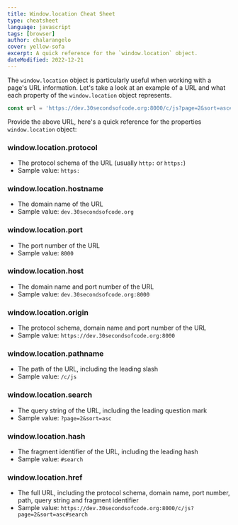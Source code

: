 ```yaml
---
title: Window.location Cheat Sheet
type: cheatsheet
language: javascript
tags: [browser]
author: chalarangelo
cover: yellow-sofa
excerpt: A quick reference for the `window.location` object.
dateModified: 2022-12-21
---
```


The `window.location` object is particularly useful when working with a page's URL information. Let's take a look at an example of a URL and what each property of the `window.location` object represents.

```js
const url = 'https://dev.30secondsofcode.org:8000/c/js?page=2&sort=asc#search';
```

Provide the above URL, here's a quick reference for the properties `window.location` object:

### window.location.protocol

- The protocol schema of the URL (usually `http:` or `https:`)
- Sample value: `https:`

### window.location.hostname

- The domain name of the URL
- Sample value: `dev.30secondsofcode.org`

### window.location.port

- The port number of the URL
- Sample value: `8000`

### window.location.host

- The domain name and port number of the URL
- Sample value: `dev.30secondsofcode.org:8000`

### window.location.origin

- The protocol schema, domain name and port number of the URL
- Sample value: `https://dev.30secondsofcode.org:8000`

### window.location.pathname

- The path of the URL, including the leading slash
- Sample value: `/c/js`

### window.location.search

- The query string of the URL, including the leading question mark
- Sample value: `?page=2&sort=asc`

### window.location.hash

- The fragment identifier of the URL, including the leading hash
- Sample value: `#search`

### window.location.href

- The full URL, including the protocol schema, domain name, port number, path, query string and fragment identifier
- Sample value: `https://dev.30secondsofcode.org:8000/c/js?page=2&sort=asc#search`
